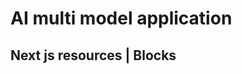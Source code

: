 # AI multi model application

## Next js resources | Blocks
<!-- https://ui.shadcn.com/view/styles/new-york/sidebar-13#
https://21st.dev/?tab=components&sort=recommended
https://www.shadcn-svelte.com/blocks
https://21st.dev/aceternity/background-beams/default
https://21st.dev/kokonutd/bento-grid/default
https://awesome-shadcn-ui.vercel.app
https://www.shadcnui-blocks.com/blocks -->